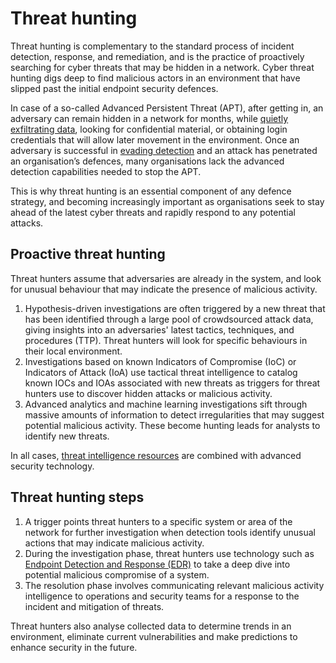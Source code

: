 # Threat hunting

Threat hunting is complementary to the standard process of incident detection, response, and remediation, and is the practice of proactively searching for cyber threats that may be hidden in a network. Cyber threat hunting digs deep to find malicious actors in an environment that have slipped past the initial endpoint security defences.

In case of a so-called Advanced Persistent Threat (APT), after getting in, an adversary can remain hidden in a network for months, while [quietly exfiltrating data](https://exfil.tymyrddin.dev/), looking for confidential material, or obtaining login credentials that will allow later movement in the environment. Once an adversary is successful in [evading detection](https://evasion.tymyrddin.dev/) and an attack has penetrated an organisation’s defences, many organisations lack the advanced detection capabilities needed to stop the APT. 

This is why threat hunting is an essential component of any defence strategy, and becoming increasingly important as organisations seek to stay ahead of the latest cyber threats and rapidly respond to any potential attacks.

## Proactive threat hunting

Threat hunters assume that adversaries are already in the system, and look for unusual behaviour that may indicate the presence of malicious activity.

1. Hypothesis-driven investigations are often triggered by a new threat that has been identified through a large pool of crowdsourced attack data, giving insights into an adversaries' latest tactics, techniques, and procedures (TTP). Threat hunters will look for specific behaviours in their local environment.
2. Investigations based on known Indicators of Compromise (IoC) or Indicators of Attack (IoA) use tactical threat intelligence to catalog  known IOCs and IOAs associated with new threats as triggers for threat hunters use to discover hidden attacks or malicious activity.
3. Advanced analytics and machine learning investigations sift through massive amounts of information to detect irregularities that may suggest potential malicious activity. These become hunting leads for analysts to identify new threats.

In all cases, [threat intelligence resources](https://cti.tymyrddin.dev/) are combined with advanced security technology.

## Threat hunting steps

1. A trigger points threat hunters to a specific system or area of the network for further investigation when detection tools identify unusual actions that may indicate malicious activity. 
2. During the investigation phase, threat hunters use technology such as [Endpoint Detection and Response (EDR)](https://edr.tymyrddin.dev/) to take a deep dive into potential malicious compromise of a system. 
3. The resolution phase involves communicating relevant malicious activity intelligence to operations and security teams for a response to the incident and mitigation of threats. 

Threat hunters also analyse collected data to determine trends in an environment, eliminate current vulnerabilities and make predictions to enhance security in the future.

